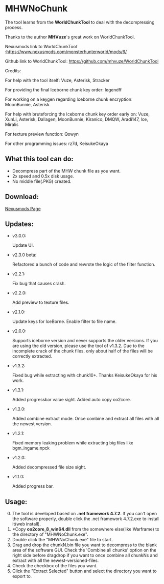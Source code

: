 # MHWNoChunk

The tool learns from the __WorldChunkTool__ to deal with the decompressing process.

Thanks to the author __MHVuze__'s great work on WorldChunkTool.

Nexusmods link to WorldChunkTool :https://www.nexusmods.com/monsterhunterworld/mods/6/

Github link to WorldChunkTool: https://github.com/mhvuze/WorldChunkTool

Credits:

For help with the tool itself: Vuze, Asterisk, Stracker

For providing the final Iceborne chunk key order: legendff

For working on a keygen regarding Iceborne chunk encryption: MoonBunnie, Asterisk

For help with bruteforcing the Iceborne chunk key order early on: Vuze, XunLi, Asterisk, Dallagen, MoonBunnie, Kiranico, DMQW, Aradi147, Ice, Miralis﻿

For texture preview function: Qowyn

For other programming issues: rz7d, KeisukeOkaya

## What this tool can do:
* Decompress part of the MHW chunk file as you want. 
* 2x speed and 0.5x disk usage.
* No middle file(.PKG) created.

## Download:
[Nexusmods Page](https://www.nexusmods.com/monsterhunterworld/mods/411)

## Updates:
* v3.0.0:

    Update UI.

* v2.3.0 beta:

    Refactored a bunch of code and rewrote the logic of the filter function.

* v2.2.1:

    Fix bug that causes crash.

* v2.2.0:

    Add preview to texture files.

* v2.1.0:

    Update keys for IceBorne. Enable filter to file name.

* v2.0.0:

    Supports iceborne version and never supports the older versions. If you are using the old version, please use the tool of v1.3.2.
    Due to the incomplete crack of the chunk files, only about half of the files will be correctly extracted.

* v1.3.2:

    Fixed bug while extracting with chunk10+. Thanks KeisukeOkaya for his work.

* v1.3.1:

    Added progressbar value sight. Added auto copy oo2core.

* v1.3.0:

    Added combine extract mode. Once combine and extract all files with all the newest version.

* v1.2.1:

    Fixed memory leaking problem while extracting big files like bgm_ingame.npck

* v1.2.0:

    Added decompressed file size sight.

* v1.1.0:

    Added progress bar.﻿

## Usage:
0. The tool is developed based on __.net framework 4.7.2__. If you can't open the software properly, double click the .net framework 4.7.2.exe to install it(web install).
1. \*Copy __oo2core_8_win64.dll__ from the somewhere else(like Warframe) to the directory of "MHWNoChunk.exe".
2. Double click the "MHWNoChunk.exe" file to start.
3. Drag and drop the chunkN.bin file you want to decompress to the blank area of the software GUI. Check the 'Combine all chunks' option on the right side before dragdrop if you want to once combine all chunkNs and extract with all the newest-versioned-files. 
4. Check the checkbox of the files you want.
5. Click the "Extract Selected" button and select the directory you want to export to.
